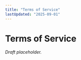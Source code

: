 ```yaml
---
title: "Terms of Service"
lastUpdated: "2025-09-01"
---
```

# Terms of Service

_Draft placeholder._
